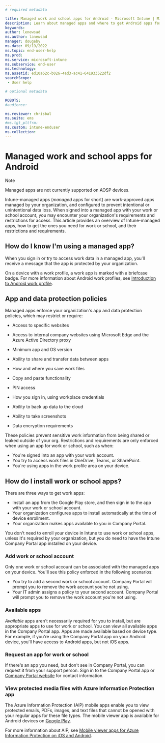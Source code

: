 ```yaml
---
# required metadata

title: Managed work and school apps for Android - Microsoft Intune | Microsoft Docs
description: Learn about managed apps and where to get Android apps for work or school.   
keywords:
author: lenewsad
ms.author: lanewsad
manager: dougeby
ms.date: 09/19/2022
ms.topic: end-user-help
ms.prod:
ms.service: microsoft-intune
ms.subservice: end-user
ms.technology:
ms.assetid: ed10a62c-b026-4ad3-ac41-641933522df2
searchScope:
 - User help

# optional metadata

ROBOTS:  
#audience:

ms.reviewer: chrisbal
ms.suite: ems
#ms.tgt_pltfrm:
ms.custom: intune-enduser
ms.collection: 
---
```



# Managed work and school apps for Android  

> [!NOTE]
> Managed apps are not currently supported on AOSP devices.  

Intune-managed apps (*managed* apps for short) are work-approved apps managed by your organization, and configured to prevent intentional or unintentional data loss. When signed into a managed app with your work or school account, you may encounter your organization's requirements and restrictions for access. This article provides an overview of Intune-managed apps, how to get the ones you need for work or school, and their restrictions and requirements.   

## How do I know I'm using a managed app?
When you sign in or try to access work data in a managed app, you'll receive a message that the app is protected by your organization. 

On a device with a work profile, a work app is marked with a briefcase badge. For more information about Android work profiles, see [Introduction to Android work profile](what-happens-when-you-create-a-work-profile-android.md).    


## App and data protection policies        

Managed apps enforce your organization's app and data protection policies, which may restrict or require: 

* Access to specific websites  

* Access to internal company websites using Microsoft Edge and the Azure Active Directory proxy  

* Minimum app and OS version  

* Ability to share and transfer data between apps  

* How and where you save work files  

* Copy and paste functionality  

* PIN access   

* How you sign in, using workplace credentials  

* Ability to back up data to the cloud  

* Ability to take screenshots  

* Data encryption requirements    

These policies prevent sensitive work information from being shared or leaked outside of your org. Restrictions and requirements are only enforced when using an app for work or school, such as when:  

* You're signed into an app with your work account.   
* You try to access work files in OneDrive, Teams, or SharePoint.  
* You're using apps in the work profile area on your device.  

## How do I install work or school apps?  

There are three ways to get work apps:   

* Install an app from the Google Play store, and then sign in to the app with your work or school account.  
* Your organization configures apps to install automatically at the time of device enrollment.  
* Your organization makes apps available to you in Company Portal.   

You don't need to enroll your device in Intune to use work or school apps, unless it's required by your organization, but you do need to have the Intune Company Portal app installed on your device.    

### Add work or school account      
Only one work or school account can be associated with the managed apps on your device. You'll see this policy enforced in the following scenarios:    

* You try to add a second work or school account. Company Portal will prompt you to remove the work account you're not using.   
* Your IT admin assigns a policy to your second account. Company Portal will prompt you to remove the work account you're not using.   

### Available apps   
*Available* apps aren't necessarily required for you to install, but are appropriate apps to use for work or school. You can view all available apps in the Company Portal app. Apps are made available based on device type. For example, if you're using the Company Portal app on your Android device, you'll have access to Android apps, but not iOS apps.   

### Request an app for work or school   
 If there's an app you need, but don't see in Company Portal, you can request it from your support person. Sign in to the Company Portal app or [Company Portal website](https://go.microsoft.com/fwlink/?linkid=2010980) for contact information.     

### View protected media files with Azure Information Protection app  
The Azure Information Protection (AIP) mobile apps enable you to view protected emails, PDFs, images, and text files that cannot be opened with your regular apps for these file types. The mobile viewer app is available for Android devices on [Google Play](https://play.google.com/store/apps/details?id=com.microsoft.ipviewer).  

For more information about AIP, see [Mobile viewer apps for Azure Information Protection on iOS and Android](/azure/information-protection/rms-client/mobile-app-faq).  

